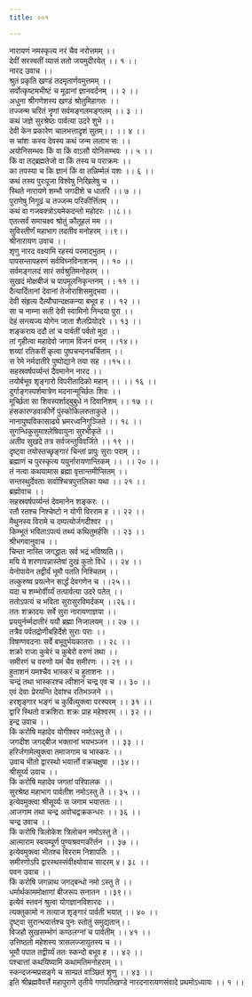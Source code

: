 ```yaml
---
title: ००१

---
```

नारायणं नमस्कृत्य नरं चैव नरोत्तमम् ।।  
देवीं सरस्वतीं व्यासं ततो जयमुदीरयेत् ।। १ ।।  
नारद उवाच ।।  
श्रुतं प्रकृति खण्डं तदमृतार्णवमुत्तमम् ।।  
सर्वोत्कृष्टमभीष्टं च मूढानां ज्ञानवर्दनम् ।। २ ।।  
अधुना श्रीगणेशस्य खण्डं श्रोतुमिहागतः ।।  
तज्जन्म चरितं नॄणां सर्वमङ्गलमङ्गलम् ।। ३ ।।  
कथं जज्ञे सुरश्रेष्ठः पार्वत्या उदरे शुभे ।।  
देवी केन प्रकारेण चालभत्तादृशं सुतम्।। ।। ४ ।।  
स चांशः कस्य देवस्य कथं जन्म ललाभ सः ।।  
अयोनिसम्भवः किं वा किं वाऽसौ योनिसम्भवः ।। ५ ।।  
किं वा तद्ब्रह्मतेजो वा किं तस्य च पराक्रमः ।।  
का तपस्या च कि ज्ञानं किं वा तन्निर्म्मलं यशः ।। ६ ।।  
कथं तस्य पुरःपूजा विश्वेषु निखिलेषु च ।।  
स्थिते नारायणे शम्भौ जगदीशे च धातरि ।। ७ ।।  
पुराणेषु निगूढं च तज्जन्म परिकीर्त्तितम् ।।  
कथं वा गजवक्त्रोऽयमेकदन्तो महोदरः ।।८।।  
एतत्सर्वं समाचक्ष्व श्रोतुं कौतूहलं मम ।।  
सुविस्तीर्णं महाभाग तदतीव मनोहरम् ।।९।।  
श्रीनारायण उवाच ।।  
शृणु नारद वक्ष्यामि रहस्यं परमाद्भुतम् ।।  
पापसन्तापहरणं सर्वविघ्नविनाशनम् ।। १० ।।  
सर्वमङ्गलदं सारं सर्वश्रुतिमनोहरम् ।।  
सुखदं मोक्षबीजं च पापमूलनिकृन्तनम् ।। ११ ।।  
दैत्यार्दितानां देवानां तेजोराशिसमुद्भवा ।।  
देवी संहृत्य दैत्यौघान्दक्षकन्या बभूव ह ।। १२ ।।  
सा च नाम्ना सती देवी स्वामिनो निन्दया पुरा ।।  
देहं सन्त्यज्य योगेन जाता शैलप्रियोदरे ।। १३ ।।  
शङ्कराय ददौ तां च पार्वतीं पर्वतो मुदा ।।  
तां गृहीत्वा महादेवो जगाम विजनं वनम् ।।१४।।  
शय्यां रतिकरीं कृत्वा पुष्पचन्दनचर्चिताम् ।।  
स रेमे नर्मदातीरे पुष्पोद्याने तया सह ।।१५।।  
सहस्रवर्षपर्य्यन्तं दैवमानेन नारद ।।  
तयोर्बभूव शृङ्गारो विपरीतादिको महान् ।। ।। १६ ।।  
दुर्गाङ्गस्पर्शमात्रेण मदनान्मूर्च्छितः शिवः ।।  
मूर्च्छिता सा शिवस्पर्शाद्बुबुधे न दिवानिशम् ।। १७ ।।  
हंसकारण्डवाकीर्णे पुंस्कोकिलरुताकुले ।।  
नानापुष्पविकासाढ्ये भ्रमरध्वनिगुञ्जिते ।। १८ ।।  
सुगन्धिकुसुमाश्लेषिवायुना सुरभीकृते ।।  
अतीव सुखदे तत्र सर्वजन्तुविवर्जिते ।। १९ ।।  
दृष्ट्वा तयोस्तच्छृङ्गारं चिन्तां प्रापुः सुराः पराम् ।।  
ब्रह्माणं च पुरस्कृत्य ययुर्नारायणान्तिकम् ।। ।। २० ।।  
तं नत्वा कथयामास ब्रह्मा वृत्तान्तमीप्सितम् ।।  
सन्तस्थुर्देवताः सर्वाश्चित्रपुत्तलिका यथा ।। २१ ।।  
ब्रह्मोवाच ।।  
सहस्रवर्षपर्य्यन्तं देवमानेन शङ्करः ।।  
रतौ रतश्च निश्चेष्टो न योगी विरराम ह ।। २२ ।।  
मैथुनस्य विरामे च दम्पत्योर्जगदीश्वर ।।  
किम्भूतं भविताऽपत्यं तथ्यं कथितुमर्हसि ।। २३ ।।  
श्रीभगवानुवाच ।।  
चिन्ता नास्ति जगद्धातः सर्व भद्रं भविष्यति।।  
मयि ये शरणापन्नास्तेषां दुखं कुतो विधे ।। २४ ।।  
येनोपायेन तद्वीर्यं भूमौ पतति निश्चितम् ।।  
तत्कुरुष्व प्रयत्नेन सार्द्धं देवगणेन च ।।२५।।  
यदा च शम्भोर्वीर्य्यं तत्पार्वत्या उदरे पतेत् ।।  
ततोऽपत्यं च भविता सुरासुरविमर्दकम् ।।२६।।  
ततः शक्रादयः सर्वे सुरा नारायणाज्ञया ।।  
प्रययुर्नर्म्मदातीरं ययौ ब्रह्मा निजालयम् ।। २७ ।।  
तत्रैव पर्वतद्रोणीबहिर्देशे सुराः पराः ।।  
विषण्णवदनाः सर्वे बभूवुर्भयकातराः ।। २८ ।।  
शक्रो राजा कुबेरं च कुबेरो वरुणं तथा ।।  
समीरणं च वरुणो यमं चैव समीरणः ।। २९ ।।  
हुताशनं यमश्चैव भास्करं च हुताशनः ।।  
चन्द्रं तथा भास्करश्च त्वीशानं चन्द्र एव च ।। ३० ।।  
एवं देवाः प्रेरयन्ति देवांश्च रतिभञ्जने ।।  
हरशृङ्गार भङ्गं च कुर्वित्युक्त्वा परस्परम् ।। ३१ ।।  
द्वारि स्थितो वक्रशिराः शक्रः प्राह महेश्वरम् ।। ३२ ।।  
इन्द्र उवाच ।।  
किं करोषि महादेव योगीश्वर नमोऽस्तु ते ।।  
जगदीश जगद्बीज भक्तानां भयभञ्जन ।। ३३ ।।  
हरिर्जगामेत्युक्त्वा तमाजगाम च भास्करः ।।  
उवाच भीतो द्वारस्थो भयार्त्तो वक्रचक्षुषा ।।३४।।  
श्रीसूर्य्य उवाच ।।  
किं करोषि महादेव जगतां परिपालक ।।  
सुरश्रेष्ठ महाभाग पार्वतीश नमोऽस्तु ते ।। ३५ ।।  
इत्येवमुक्त्वा श्रीसूर्य्यः स जगाम भयात्ततः ।।  
आजगाम तथा चन्द्र अवोचद्वक्रकन्धरः ।। ३६ ।।  
चन्द्र उवाच ।।  
किं करोषि त्रिलोकेश त्रिलोचन नमोऽस्तु ते ।।  
आत्माराम स्वयम्पूर्ण पुण्यश्रवणकीर्त्तन ।। ३७ ।।  
इत्येवमुक्त्वा भीतश्च विरराम निशापतिः ।।  
समीरणोऽपि द्वारस्थस्संवीक्ष्योवाच सादरम् ४। ३८ ।।  
पवन उवाच ।।  
किं करोषि जगन्नाथ जगद्बन्धो नमो ऽस्तु ते ।।  
धर्मार्थकाममोक्षाणां बीजरूप सनातन ।।३९।।  
इत्येवं स्तवनं श्रुत्वा योगज्ञानविशारदः ।।  
त्यक्तुकामो न तत्याज शृङ्गारं पार्वती भयात् ।। ४० ।।  
दृष्ट्वा सुरान्भयार्त्तश्च पुनः स्तोतुं समुद्यतान्।।  
विजहौ सुखसम्भोगं कण्ठलग्नां च पार्वतीम् ।। ४१ ।।  
उत्तिष्ठतो महेशस्य त्रासलज्जायुतस्य च ।।  
भूमौ पपात तद्वीर्य्यं ततः स्कन्दो बभूव ह ।। ४२ ।।  
पश्चात्तां कथयिष्यामि कथामतिमनोहराम् ।।  
स्कन्दजन्मप्रसङ्गे च साम्प्रतं वाञ्छितं शृणु ।। ४३ ।।  
इति श्रीब्रह्मवैवर्त्ते महापुराणे तृतीये गणपतिखण्डे नारदनारायणसंवादे प्रथमोऽध्यायः ।। १ ।।